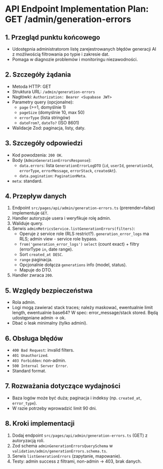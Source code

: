 # API Endpoint Implementation Plan: GET /admin/generation-errors

## 1. Przegląd punktu końcowego

- Udostępnia administratorom listę zarejestrowanych błędów generacji AI z możliwością filtrowania po typie i zakresie dat.
- Pomaga w diagnozie problemów i monitoringu niezawodności.

## 2. Szczegóły żądania

- Metoda HTTP: GET
- Struktura URL: `/admin/generation-errors`
- Nagłówki: `Authorization: Bearer <Supabase JWT>`
- Parametry query (opcjonalne):
  - `page` (>=1, domyślnie 1)
  - `pageSize` (domyślnie 10, max 50)
  - `errorType` (lista stringów)
  - `dateFrom?`, `dateTo?` (ISO 8601)
- Walidacje Zod: paginacja, listy, daty.

## 3. Szczegóły odpowiedzi

- Kod powodzenia: `200 OK`.
- Body (`AdminGenerationErrorsResponse`):
  - `data.errors`: lista `GenerationErrorLogDTO` (`id`, `userId`, `generationId`, `errorType`, `errorMessage`, `errorStack`, `createdAt`).
  - `data.pagination`: `PaginationMeta`.
- `meta`: standard.

## 4. Przepływ danych

1. Endpoint `src/pages/api/admin/generation-errors.ts` (prerender=false) implementuje `GET`.
2. Handler autoryzuje usera i weryfikuje rolę admin.
3. Waliduje query.
4. Serwis `adminMetricsService.listGenerationErrors(filters)`:
   - Operuje z service role (RLS restrict?). `generation_error_logs` ma RLS; admin view - service role bypass.
   - `from('generation_error_logs')` `select` (count exact) + filtry (errorType `in`, date range).
   - Sort `created_at DESC`.
   - `range` paginacja.
   - Opcjonalnie dołącza `generations` info (model, status).
   - Mapuje do DTO.
5. Handler zwraca `200`.

## 5. Względy bezpieczeństwa

- Rola admin.
- Logi mogą zawierać stack traces; należy maskować, ewentualnie limit length, ewentualnie base64? W spec: error_message/stack stored. Będą udostępniane admin -> ok.
- Dbać o leak minimalny (tylko admini).

## 6. Obsługa błędów

- `400 Bad Request`: invalid filters.
- `401 Unauthorized`.
- `403 Forbidden`: non-admin.
- `500 Internal Server Error`.
- Standard format.

## 7. Rozważania dotyczące wydajności

- Baza logów może być duża; paginacja i indeksy (np. `created_at`, `error_type`).
- W razie potrzeby wprowadzić limit 90 dni.

## 8. Kroki implementacji

1. Dodaj endpoint `src/pages/api/admin/generation-errors.ts` (GET) z autoryzacją roli.
2. Zod schema `adminGenerationErrorsQuerySchema` w `validation/admin/generationErrors.schema.ts`.
3. Serwis `listGenerationErrors` (zapytanie, mapowanie).
4. Testy: admin success z filtrami, non-admin -> 403, brak danych.
